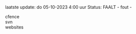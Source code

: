 laatste update: 
do 05-10-2023  4:00   uur 
Status: FAALT - fout - 
<div class="service O">cfence</div><div class="service O">svn</div><div class="service O">websites</div>